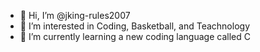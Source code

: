 - 👋 Hi, I’m @jking-rules2007
- 👀 I’m interested in Coding, Basketball, and Teachnology
- 🌱 I’m currently learning a new coding language called C


<!---
jking-rules2007/jking-rules2007 is a ✨ special ✨ repository because its `README.md` (this file) appears on your GitHub profile.
You can click the Preview link to take a look at your changes.
--->
